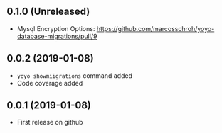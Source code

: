 
0.1.0 (Unreleased)
------------------

* Mysql Encryption Options: https://github.com/marcosschroh/yoyo-database-migrations/pull/9


0.0.2 (2019-01-08)
------------------

* `yoyo showmiigrations` command added
* Code coverage added


0.0.1 (2019-01-08)
------------------

* First release on github
